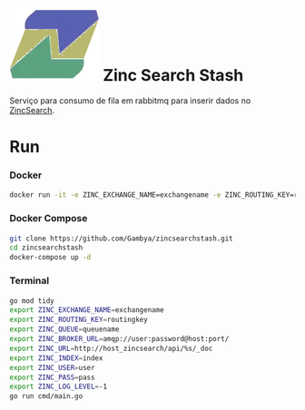 # <img src=https://github.com/Gambya/zincsearchstash/blob/main/logo.png> Zinc Search Stash

Serviço para consumo de fila em rabbitmq para inserir dados no [ZincSearch](https://docs.zincsearch.com/).

# Run

### Docker

```sh
docker run -it -e ZINC_EXCHANGE_NAME=exchangename -e ZINC_ROUTING_KEY=routingkey -e ZINC_QUEUE=queuename -e ZINC_BROKER_URL=amqp://user:password@host:port/ -e ZINC_URL=http://host_zincsearch/api/%s/_doc -e ZINC_INDEX=index -e ZINC_USER=user -e ZINC_PASS=password -e ZINC_LOG_LEVEL=-1 gambya/zincsearchstash:0.0.1-alpine
```

### Docker Compose

```sh
git clone https://github.com/Gambya/zincsearchstash.git
cd zincsearchstash
docker-compose up -d
```

### Terminal

```sh
go mod tidy
export ZINC_EXCHANGE_NAME=exchangename
export ZINC_ROUTING_KEY=routingkey
export ZINC_QUEUE=queuename
export ZINC_BROKER_URL=amqp://user:password@host:port/
export ZINC_URL=http://host_zincsearch/api/%s/_doc
export ZINC_INDEX=index
export ZINC_USER=user
export ZINC_PASS=pass
export ZINC_LOG_LEVEL=-1
go run cmd/main.go
```
